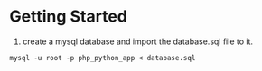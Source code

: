 # Getting Started
1. create a mysql database and import the database.sql file to it. 
```mysql
mysql -u root -p php_python_app < database.sql
```